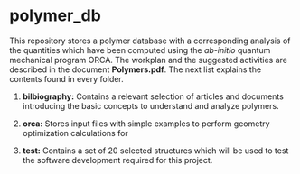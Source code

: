 # polymer_db

This repository stores a polymer database with a corresponding analysis of the quantities which have been computed using the *ab-initio* quantum mechanical 
program ORCA. The workplan and the suggested activities are described in the document **Polymers.pdf**. The next list explains the contents found in every 
folder.

1. **bilbiography:** Contains a relevant selection of articles and documents introducing the basic concepts to understand and analyze polymers. 

2. **orca:** Stores input files with simple examples to perform geometry optimization calculations for 

3. **test:** Contains a set of 20 selected structures which will be used to test the software development required for this project.


